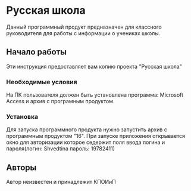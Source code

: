 # Русская школа

Данный программный продукт предназначен для классного руководителя для работы с информации о учениках школы.

## Начало работы

Эти инструкция предоставляет вам копию проекта "Русская школа" 

### Необходимые условия

На ПК пользователя должен быть установлена программа: Microsoft Access и архив с програмным продуктом.

### Установка

Для запуска программного продукта нужно запустить архив с программным продуктом "16".
При запуске приложения открывается окно для авторизации которое седержит поля ввода логина и пароля(логин: Shvedtina пароль: 19782411)

## Авторы

Автор неизвестен и принадлежит КПОИиП
